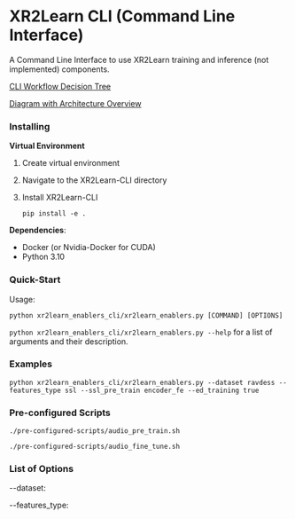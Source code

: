 # XR2Learn CLI (Command Line Interface)

A Command Line Interface to use XR2Learn training and inference (not implemented) components.

[CLI Workflow Decision Tree](https://drive.google.com/file/d/1a7m6omAY7VN22QZNpegj_fL_hcf_NEzq/view?usp=sharing)

[Diagram with Architecture Overview](https://drive.google.com/file/d/1k3yLi9Y8tasFMJFNxIwKY-nRJzPdKPLw/view?usp=sharing)

### Installing

**Virtual Environment**
1. Create virtual environment
2. Navigate to the XR2Learn-CLI directory 
3. Install XR2Learn-CLI 
   
    `pip install -e .`

**Dependencies**:

- Docker (or Nvidia-Docker for CUDA)
- Python 3.10

### Quick-Start

Usage: 

`python xr2learn_enablers_cli/xr2learn_enablers.py [COMMAND] [OPTIONS]`

`python xr2learn_enablers_cli/xr2learn_enablers.py --help` for a list of arguments and their description.

### Examples
`python xr2learn_enablers_cli/xr2learn_enablers.py --dataset ravdess --features_type ssl --ssl_pre_train encoder_fe --ed_training true`

### Pre-configured Scripts
`./pre-configured-scripts/audio_pre_train.sh`

`./pre-configured-scripts/audio_fine_tune.sh`

### List of Options
--dataset: 

--features_type: 
